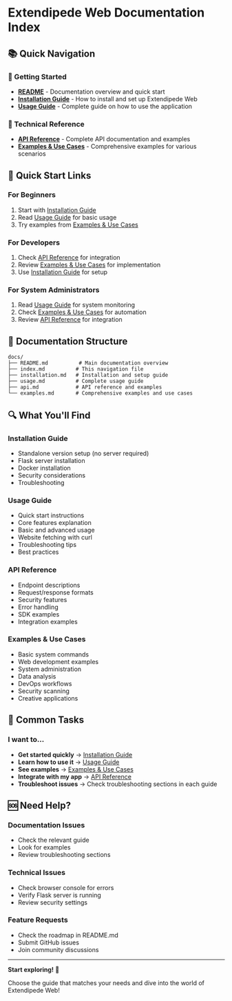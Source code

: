 # Extendipede Web Documentation Index

## 📚 Quick Navigation

### 🚀 Getting Started
- **[README](README.md)** - Documentation overview and quick start
- **[Installation Guide](installation.md)** - How to install and set up Extendipede Web
- **[Usage Guide](usage.md)** - Complete guide on how to use the application

### 🔧 Technical Reference
- **[API Reference](api.md)** - Complete API documentation and examples
- **[Examples & Use Cases](examples.md)** - Comprehensive examples for various scenarios

## 🎯 Quick Start Links

### For Beginners
1. Start with [Installation Guide](installation.md)
2. Read [Usage Guide](usage.md) for basic usage
3. Try examples from [Examples & Use Cases](examples.md)

### For Developers
1. Check [API Reference](api.md) for integration
2. Review [Examples & Use Cases](examples.md) for implementation
3. Use [Installation Guide](installation.md) for setup

### For System Administrators
1. Read [Usage Guide](usage.md) for system monitoring
2. Check [Examples & Use Cases](examples.md) for automation
3. Review [API Reference](api.md) for integration

## 📖 Documentation Structure

```
docs/
├── README.md          # Main documentation overview
├── index.md          # This navigation file
├── installation.md   # Installation and setup guide
├── usage.md          # Complete usage guide
├── api.md            # API reference and examples
└── examples.md       # Comprehensive examples and use cases
```

## 🔍 What You'll Find

### Installation Guide
- Standalone version setup (no server required)
- Flask server installation
- Docker installation
- Security considerations
- Troubleshooting

### Usage Guide
- Quick start instructions
- Core features explanation
- Basic and advanced usage
- Website fetching with curl
- Troubleshooting tips
- Best practices

### API Reference
- Endpoint descriptions
- Request/response formats
- Security features
- Error handling
- SDK examples
- Integration examples

### Examples & Use Cases
- Basic system commands
- Web development examples
- System administration
- Data analysis
- DevOps workflows
- Security scanning
- Creative applications

## 🎯 Common Tasks

### I want to...
- **Get started quickly** → [Installation Guide](installation.md)
- **Learn how to use it** → [Usage Guide](usage.md)
- **See examples** → [Examples & Use Cases](examples.md)
- **Integrate with my app** → [API Reference](api.md)
- **Troubleshoot issues** → Check troubleshooting sections in each guide

## 🆘 Need Help?

### Documentation Issues
- Check the relevant guide
- Look for examples
- Review troubleshooting sections

### Technical Issues
- Check browser console for errors
- Verify Flask server is running
- Review security settings

### Feature Requests
- Check the roadmap in README.md
- Submit GitHub issues
- Join community discussions

---

**Start exploring!** 🚀

Choose the guide that matches your needs and dive into the world of Extendipede Web!
